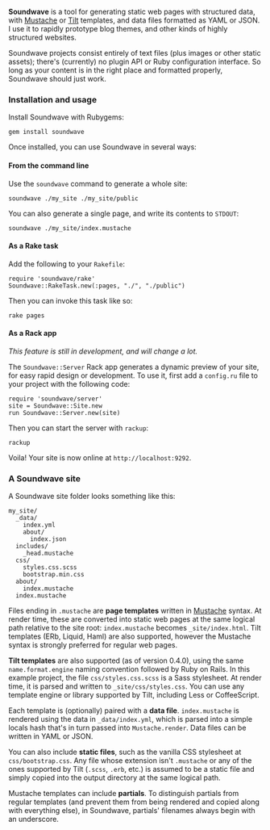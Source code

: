 **Soundwave** is a tool for generating static web pages with structured data,
with [Mustache][mo] or [Tilt][tilt] templates, and data files formatted as 
YAML or JSON. I use it to rapidly prototype blog themes, and other kinds of
highly structured websites.

[mo]:http://mustache.github.com/
[tilt]:http://github.com/rtomayko/tilt

Soundwave projects consist entirely of text files (plus images or other static assets); 
there's (currently) no plugin API or Ruby configuration interface. So long as your content
is in the right place and formatted properly, Soundwave should just work.

### Installation and usage

Install Soundwave with Rubygems:

    gem install soundwave

Once installed, you can use Soundwave in several ways:

#### From the command line

Use the `soundwave` command to generate a whole site:

    soundwave ./my_site ./my_site/public

You can also generate a single page, and write its contents to `STDOUT`:

    soundwave ./my_site/index.mustache


#### As a Rake task

Add the following to your `Rakefile`:

    require 'soundwave/rake'
    Soundwave::RakeTask.new(:pages, "./", "./public")

Then you can invoke this task like so:

    rake pages

#### As a Rack app

_This feature is still in development, and will change a lot._ 

The `Soundwave::Server` Rack app generates a dynamic preview of your site, for easy rapid design or development. To use it, first add a `config.ru` file to your project with the following code:

    require 'soundwave/server'
    site = Soundwave::Site.new
    run Soundwave::Server.new(site)

Then you can start the server with `rackup`:

    rackup

Voila! Your site is now online at `http://localhost:9292`.

### A Soundwave site

A Soundwave site folder looks something like
this:

    my_site/
      _data/
        index.yml
        about/
          index.json
      includes/
        _head.mustache
      css/
        styles.css.scss
        bootstrap.min.css
      about/
        index.mustache
      index.mustache       

Files ending in `.mustache` are **page templates** written in [Mustache][mo]
syntax. At render time, these are converted into static web pages at the
same logical path relative to the site root: `index.mustache` becomes
`_site/index.html`. Tilt templates (ERb, Liquid, Haml) are also supported,
however the Mustache syntax is strongly preferred for regular web pages.

**Tilt templates** are also supported (as of version 0.4.0), using the same
`name.format.engine` naming convention followed by Ruby on Rails. In this
example project, the file `css/styles.css.scss` is a Sass stylesheet. At render
time, it is parsed and written to `_site/css/styles.css`. You can use any template
engine or library supported by Tilt, including Less or CoffeeScript.

Each template is (optionally) paired with a **data file**. `index.mustache`
is rendered using the data in `_data/index.yml`, which is parsed into a simple
locals hash that's in turn passed into `Mustache.render`. Data files can be
written in YAML or JSON.

You can also include **static files**, such as the vanilla CSS stylesheet at
`css/bootstrap.css`. Any file whose extension isn't `.mustache` or any of the ones
supported by Tilt (`.scss`, `.erb`, etc.) is assumed to be a static file and simply
copied into the output directory at the same logical path.

Mustache templates can include **partials**. To distinguish partials from regular
templates (and prevent them from being rendered and copied along with everything else),
in Soundwave, partials' filenames always begin with an underscore.

